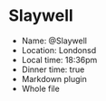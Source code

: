 # Slaywell

* Name: @Slaywell
* Location: Londonsd
* Local time: 18:36pm
* Dinner time: true
* Markdown plugin
* Whole file
